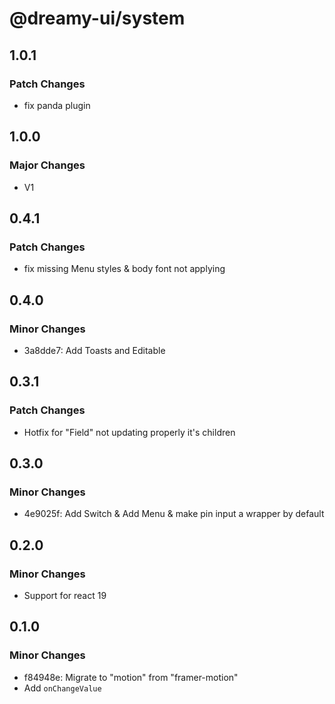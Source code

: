 # @dreamy-ui/system

## 1.0.1

### Patch Changes

-   fix panda plugin

## 1.0.0

### Major Changes

-   V1

## 0.4.1

### Patch Changes

-   fix missing Menu styles & body font not applying

## 0.4.0

### Minor Changes

-   3a8dde7: Add Toasts and Editable

## 0.3.1

### Patch Changes

-   Hotfix for "Field" not updating properly it's children

## 0.3.0

### Minor Changes

-   4e9025f: Add Switch & Add Menu & make pin input a wrapper by default

## 0.2.0

### Minor Changes

-   Support for react 19

## 0.1.0

### Minor Changes

-   f84948e: Migrate to "motion" from "framer-motion"
-   Add `onChangeValue`
